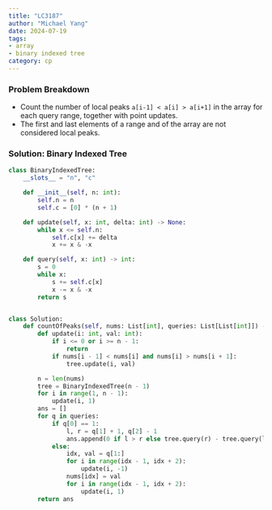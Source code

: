 ```yaml
---
title: "LC3187"
author: "Michael Yang"
date: 2024-07-19
tags: 
- array
- binary indexed tree
category: cp
---
```


### Problem Breakdown 

- Count the number of local peaks `a[i-1] < a[i] > a[i+1]` in the array for each query range, together with point updates.
- The first and last elements of a range and of the array are not considered local peaks.

### Solution: Binary Indexed Tree

```python
class BinaryIndexedTree:
    __slots__ = "n", "c"

    def __init__(self, n: int):
        self.n = n
        self.c = [0] * (n + 1)

    def update(self, x: int, delta: int) -> None:
        while x <= self.n:
            self.c[x] += delta
            x += x & -x

    def query(self, x: int) -> int:
        s = 0
        while x:
            s += self.c[x]
            x -= x & -x
        return s


class Solution:
    def countOfPeaks(self, nums: List[int], queries: List[List[int]]) -> List[int]:
        def update(i: int, val: int):
            if i <= 0 or i >= n - 1:
                return
            if nums[i - 1] < nums[i] and nums[i] > nums[i + 1]:
                tree.update(i, val)

        n = len(nums)
        tree = BinaryIndexedTree(n - 1)
        for i in range(1, n - 1):
            update(i, 1)
        ans = []
        for q in queries:
            if q[0] == 1:
                l, r = q[1] + 1, q[2] - 1
                ans.append(0 if l > r else tree.query(r) - tree.query(l - 1))
            else:
                idx, val = q[1:]
                for i in range(idx - 1, idx + 2):
                    update(i, -1)
                nums[idx] = val
                for i in range(idx - 1, idx + 2):
                    update(i, 1)
        return ans
```
